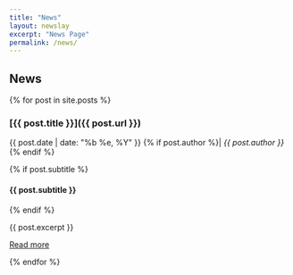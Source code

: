 ```yaml
---
title: "News"
layout: newslay
excerpt: "News Page"
permalink: /news/
---
```


## News

{% for post in site.posts %}

<h3 class="post-title">
    [{{ post.title }}]({{ post.url }})
</h3>

{{ post.date | date: "%b %e, %Y" }}
{% if post.author %}|<i> {{ post.author }}</i>
{% endif %}

{% if post.subtitle %}
<h4>{{ post.subtitle }}</h4>
{% endif %}

{{ post.excerpt }}

<a href="{{ site.baseurl }}{{ post.url }}">Read more</a>
  
{% endfor %}
